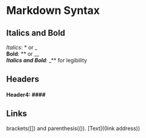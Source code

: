 # Markdown Syntax

## Italics and Bold<br> 
_Italics_: * or _<br> 
**Bold**: ** or __<br> 
**_Italics and Bold_**: _** for legibility<br> 
## Headers<br>
#### Header4: ####<br>
## Links<br>
brackets([]) and parenthesis(()).
[Text]((link address))
